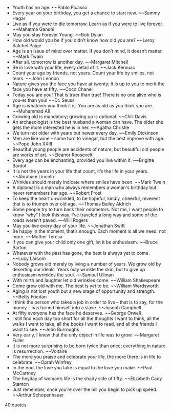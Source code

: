  - Youth has no age. ~~Pablo Picasso
 - Every year on your birthday, you get a chance to start new. ~~Sammy Hagar
 - Live as if you were to die tomorrow. Learn as if you were to live forever. ~~Mahatma Gandhi
 - May you stay Forever Young. ~~Bob Dylan
 - How old would you be if you didn’t know how old you are? ~~Leroy Satchel Paige
 - Age is an issue of mind over matter. If you don’t mind, it doesn’t matter. ~~Mark Twain
 - After all, tomorrow is another day. ~~Margaret Mitchell
 - Be in love with your life, every detail of it. ~~Jack Kerouac
 - Count your age by friends, not years. Count your life by smiles, not tears. ~~John Lennon
 - Nature gives you the face you have at twenty; it is up to you to merit the face you have at fifty. ~~Coco Chanel
 - Today you are you! That is truer than true! There is no one alive who is you-er than you! ~~Dr. Seuss
 - Age is whatever you think it is. You are as old as you think you are. ~~Muhammad Ali
 - Growing old is mandatory; growing up is optional. ~~Chili Davis
 - An archaeologist is the best husband a woman can have. The older she gets the more interested he is in her. ~~Agatha Christie
 - We turn not older with years but newer every day. ~~Emily Dickinson
 - Men are like wine – some turn to vinegar, but the best improve with age. ~~Pope John XXIII
 - Beautiful young people are accidents of nature, but beautiful old people are works of art. ~~Eleanor Roosevelt
 - Every age can be enchanting, provided you live within it. ~~Brigitte Bardot
 - It is not the years in your life that count, it’s the life in your years. ~~Abraham Lincoln
 - Wrinkles should merely indicate where smiles have been. ~~Mark Twain
 - A diplomat is a man who always remembers a woman's birthday but never remembers her age. ~~Robert Frost
 - To keep the heart unwrinkled, to be hopeful, kindly, cheerful, reverent that is to triumph over old age. ~~Thomas Bailey Aldrich
 - Some people try to turn back their odometers. Not me, I want people to know “why” I look this way. I’ve traveled a long way and some of the roads weren’t paved. ~~Will Rogers
 - May you live every day of your life. ~~Jonathan Swift
 - Be happy in the moment, that’s enough. Each moment is all we need, not more. ~~Mother Teresa
 - If you can give your child only one gift, let it be enthusiasm. ~~Bruce Barton
 - Whatever with the past has gone, the best is always yet to come. ~~Lucy Larcom
 - Nobody grows old merely by living a number of years. We grow old by deserting our ideals. Years may wrinkle the skin, but to give up enthusiasm wrinkles the soul. ~~Samuel Ullman
 - With mirth and laughter let old wrinkles come. ~~William Shakespeare
 - Come grow old with me. The best is yet to be. ~~William Wordsworth
 - Aging is not lost youth but a new stage of opportunity and strength. ~~Betty Friedan
 - I think the person who takes a job in order to live – that is to say, for the money – has turned himself into a slave. ~~Joseph Campbell
 - At fifty everyone has the face he deserves. ~~George Orwell
 - I still find each day too short for all the thoughts I want to think, all the walks I want to take, all the books I want to read, and all the friends I want to see. ~~John Burroughs
 - Very early, I knew that the only object in life was to grow. ~~Margaret Fuller
 - It is not more surprising to be born twice than once; everything in nature is resurrection. ~~Voltaire
 - The more you praise and celebrate your life, the more there is in life to celebrate. ~~Oprah Winfrey
 - In the end, the love you take is equal to the love you make. ~~Paul McCartney
 - The heyday of woman’s life is the shady side of fifty. ~~Elizabeth Cady Stanton
 - Just remember, once you’re over the hill you begin to pick up speed. ~~Arthur Schopenhauer

40 quotes